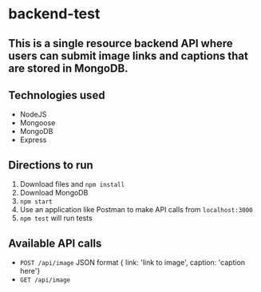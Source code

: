 # backend-test

## This is a single resource backend API where users can submit image links and captions that are stored in MongoDB.

## Technologies used
- NodeJS
- Mongoose
- MongoDB
- Express

## Directions to run
1. Download files and `npm install`
2. Download MongoDB
3. `npm start`
4. Use an application like Postman to make API calls from `localhost:3000`
5. `npm test` will run tests

## Available API calls
- `POST /api/image` JSON format { link: 'link to image', caption: 'caption here'}
- `GET /api/image`

